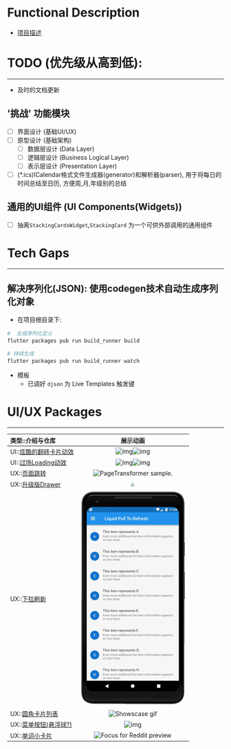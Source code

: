 # Functional Description
- [项目描述](doc/ProjectDescription.md)

# TODO (优先级从高到低):
---
- 及时的文档更新
## '挑战' 功能模块
- [ ] 界面设计 (基础UI/UX)
- [ ] 原型设计 (基础架构)
  - [ ] 数据层设计 (Data Layer)
  - [ ] 逻辑层设计 (Business Logical Layer)
  - [ ] 表示层设计 (Presentation Layer)
- [ ] (*.ics)ICalendar格式文件生成器(generator)和解析器(parser), 用于将每日的时间总结至日历, 方便周,月,年级别的总结
## 通用的UI组件 (UI Components(Widgets))
- [ ] 抽离`StackingCardsWidget`,`StackingCard` 为一个可供外部调用的通用组件

# Tech Gaps
---
## 解决序列化(JSON): 使用codegen技术自动生成序列化对象

- 在项目根目录下:
```bash
#  生成序列化定义
flutter packages pub run build_runner build
```
```bash
# 持续生成
flutter packages pub run build_runner watch
```
- 模板
  - 已调好 `djson` 为 Live Templates 触发键

# UI/UX Packages
---
| 类型::介绍与仓库                                             |                           展示动画                           |
| :----------------------------------------------------------- | :----------------------------------------------------------: |
| UI::[炫酷的翻转卡片动效](https://github.com/hnvn/flutter_flip_panel) | ![img](https://github.com/hnvn/flutter_flip_panel/raw/master/screenshots/flip_image.gif?raw=true)![img](https://github.com/hnvn/flutter_flip_panel/raw/master/screenshots/flip_clock.gif?raw=true) |
| UI::[过场Loading动效](https://github.com/jogboms/flutter_spinkit) | ![img](https://raw.githubusercontent.com/ybq/AndroidSpinKit/master/art/RotatingPlane.gif)![img](https://raw.githubusercontent.com/ybq/AndroidSpinKit/master/art/Wave.gif) |
| UX::[页面跳转](https://github.com/roughike/page-transformer) | ![PageTransformer sample.](https://github.com/FlutterRocks/page-transformer/raw/master/page_transform_sample.gif) |
| UX::[升级版Drawer](https://github.com/RafaelBarbosatec/hidden_drawer_menu) | <img src="https://github.com/RafaelBarbosatec/hidden_drawer_menu/raw/master/imgs/app2.gif" style="zoom:50%"/> |
| UX::[下拉刷新](https://github.com/aagarwal1012/Liquid-Pull-To-Refresh) | <img src="https://github.com/aagarwal1012/Liquid-Pull-To-Refresh/raw/master/display/liquid.gif?raw=true" style="zoom:50%"/> |
| UX::[圆角卡片列表](https://github.com/ariedov/flutter_snaplist) | ![Showscase gif](https://camo.githubusercontent.com/290da53945fac576d9d362ffe40bcdf836def643/68747470733a2f2f6d656469612e67697068792e636f6d2f6d656469612f3237625448616c797765566f6332707353322f67697068792e676966) |
| UX::[菜单按钮(悬浮球?)](https://github.com/xqwzts/flutter_radial_menu) | ![img](https://github.com/xqwzts/flutter_radial_menu/raw/master/screenshots/demo.gif) |
| UX::[单词小卡片](https://github.com/Ivaskuu/tinder_cards)    | ![Focus for Reddit preview](https://camo.githubusercontent.com/8f5d8d602a62b97584a8fcc7f7c719e48c847d07/68747470733a2f2f692e696d6775722e636f6d2f504d3941684c582e676966) |



